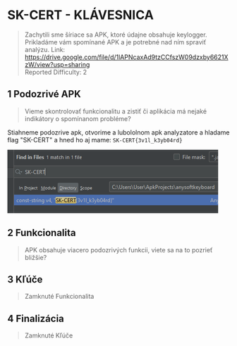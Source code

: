 # SK-CERT - KLÁVESNICA
> Zachytili sme šíriace sa APK,  ktoré údajne obsahuje keylogger. Prikladáme vám spomínané APK a je potrebné nad ním spraviť analýzu. Link: https://drive.google.com/file/d/1lAPNcaxAd9tzCCfszW09dzxby6621XzW/view?usp=sharing <br/>
Reported Difficulty: 2

## 1 Podozrivé APK
> Vieme skontrolovať funkcionalitu a zistiť či aplikácia má nejaké indikátory o spomínanom probléme?

Stiahneme podozrive apk, otvorime a lubololnom apk analyzatore a hladame flag "SK-CERT" a hned ho aj mame: `SK-CERT{3v1l_k3yb04rd}`

![](images/2022-03-05-14-56-33.png)

## 2 Funkcionalita
> APK obsahuje viacero podozrivých funkcii, viete sa na to pozrieť bližšie?

## 3 Kľúče
> Zamknuté Funkcionalita

## 4 Finalizácia
> Zamknuté Kľúče


